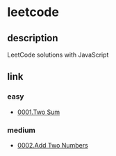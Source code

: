 # leetcode

## description
LeetCode solutions with JavaScript

## link

### easy

* [0001.Two Sum](https://github.com/tivonn/leetcode/blob/master/problems/1.two-sum.md)

### medium

* [0002.Add Two Numbers](https://github.com/tivonn/leetcode/blob/master/problems/2.add-two-numbers.md)
